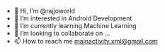 - 👋 Hi, I’m @rajjoworld
- 👀 I’m interested in Android Development
- 🌱 I’m currently learning Machine Learning
- 💞️ I’m looking to collaborate on ...
- 📫 How to reach me mainactivity.xml@gmail.com

<!---
rajjoworld/rajjoworld is a ✨ special ✨ repository because its `README.md` (this file) appears on your GitHub profile.
You can click the Preview link to take a look at your changes.
--->
